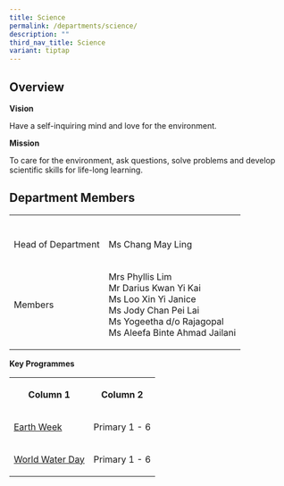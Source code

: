 ```yaml
---
title: Science
permalink: /departments/science/
description: ""
third_nav_title: Science
variant: tiptap
---
```

<h2>Overview</h2>
<p><strong>Vision</strong>
</p>
<p>Have a self-inquiring mind and love for the environment.</p>
<p><strong>Mission</strong>
</p>
<p>To care for the environment, ask questions, solve problems and develop
scientific skills for life-long learning.</p>
<h2>Department Members</h2>
<table style="minWidth: 50px">
<colgroup>
<col>
<col>
</colgroup>
<tbody>
<tr>
<th rowspan="1" colspan="1">
<p></p>
</th>
<th rowspan="1" colspan="1">
<p></p>
</th>
</tr>
<tr>
<td rowspan="1" colspan="1">
<p>Head of Department</p>
</td>
<td rowspan="1" colspan="1">
<p>Ms Chang May Ling</p>
</td>
</tr>
<tr>
<td rowspan="1" colspan="1">
<p>Members</p>
</td>
<td rowspan="1" colspan="1">
<p>Mrs Phyllis Lim
<br>Mr Darius Kwan Yi Kai
<br>Ms Loo Xin Yi Janice
<br>Ms Jody Chan Pei Lai
<br>Ms Yogeetha d/o Rajagopal
<br>Ms Aleefa Binte Ahmad Jailani
<br>
</p>
</td>
</tr>
</tbody>
</table>
<p><strong>Key Programmes</strong>
</p>
<table style="minWidth: 50px">
<colgroup>
<col>
<col>
</colgroup>
<tbody>
<tr>
<th rowspan="1" colspan="1">
<p>Column 1</p>
</th>
<th rowspan="1" colspan="1">
<p>Column 2</p>
</th>
</tr>
<tr>
<td rowspan="1" colspan="1">
<p><a href="/departments/science/earth-week" rel="noopener noreferrer nofollow" target="_blank">Earth Week</a>
</p>
</td>
<td rowspan="1" colspan="1">
<p>Primary 1 - 6</p>
</td>
</tr>
<tr>
<td rowspan="1" colspan="1">
<p><a href="/departments/science/world-water-day" rel="noopener noreferrer nofollow" target="_blank">World Water Day</a>
</p>
</td>
<td rowspan="1" colspan="1">
<p>Primary 1 - 6</p>
</td>
</tr>
</tbody>
</table>
<p></p>